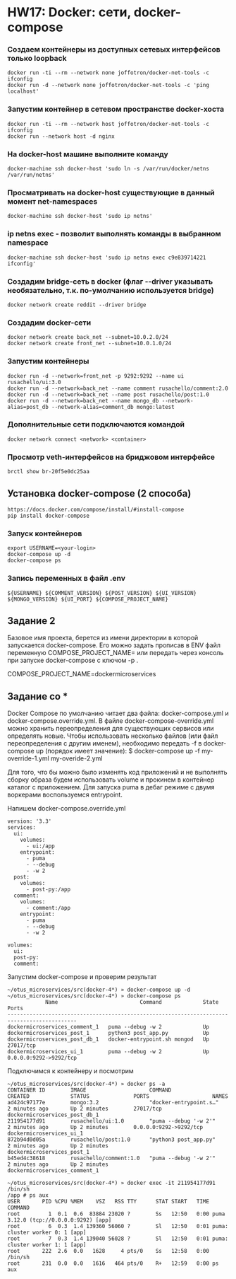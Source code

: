 # HW17: Docker: сети, docker-compose

### Cоздаем контейнеры из доступных сетевых интерфейсов только loopback

```
docker run -ti --rm --network none joffotron/docker-net-tools -c ifconfig
docker run -d --network none joffotron/docker-net-tools -c 'ping localhost'
```
### Запустим контейнер в сетевом пространстве docker-хоста

```
docker run -ti --rm --network host joffotron/docker-net-tools -c ifconfig
docker run --network host -d nginx
```
### На docker-host машине выполните команду

```
docker-machine ssh docker-host 'sudo ln -s /var/run/docker/netns /var/run/netns'
```
### Просматривать на docker-host существующие в данный момент net-namespaces

```
docker-machine ssh docker-host 'sudo ip netns'
```
### ip netns exec <namespace> <command> - позволит выполнять команды в выбранном namespace

```
docker-machine ssh docker-host 'sudo ip netns exec c9e839714221 ifconfig'
```
### Создадим bridge-сеть в docker (флаг --driver указывать необязательно, т.к. по-умолчанию используется bridge)

```
docker network create reddit --driver bridge
```
### Создадим docker-сети

```
docker network create back_net --subnet=10.0.2.0/24
docker network create front_net --subnet=10.0.1.0/24
```
### Запустим контейнеры

```
docker run -d --network=front_net -p 9292:9292 --name ui rusachello/ui:3.0
docker run -d --network=back_net --name comment rusachello/comment:2.0
docker run -d --network=back_net --name post rusachello/post:1.0
docker run -d --network=back_net --name mongo_db --network-alias=post_db --network-alias=comment_db mongo:latest
```
### Дополнительные сети подключаются командой

```
docker network connect <network> <container>
```
### Просмотр veth-интерфейсов на бриджовом интерфейсе

```
brctl show br-20f5e0dc25aa
```


## Установка docker-compose (2 способа)

```
https://docs.docker.com/compose/install/#install-compose
pip install docker-compose
```

### Запуск контейнеров

```
export USERNAME=<your-login>
docker-compose up -d
docker-compose ps
```

### Запись переменных в файл .env

```
${USERNAME} ${COMMENT_VERSION} ${POST_VERSION} ${UI_VERSION} ${MONGO_VERSION} ${UI_PORT} ${COMPOSE_PROJECT_NAME}
```

## Задание 2
Базовое имя проекта, берется из имени директории в которой запускается docker-compose. Его можно задать прописав в ENV файл переменную COMPOSE_PROJECT_NAME=<name> или передать через консоль при запуске docker-compose с ключом -p <name>.

COMPOSE_PROJECT_NAME=dockermicroservices

## Задание со *
Docker Compose по умолчанию читает два файла: docker-compose.yml и docker-compose.override.yml. В файле docker-compose-override.yml можно хранить переопределения для существующих сервисов или определять новые. Чтобы использовать несколько файлов (или файл переопределения с другим именем), необходимо передать -f в docker-compose up (порядок имеет значение):
$ docker-compose up -f my-override-1.yml my-overide-2.yml

Для того, что бы можно было изменять код приложений и не выполнять сборку образа будем использовать volume и прокинем в контейнер каталог с приложением. Для запуска puma в дебаг режиме с двумя воркерами воспользуемся entrypoint.

Напишем docker-compose.override.yml
```
version: '3.3'
services:
  ui:
    volumes:
      - ui:/app
    entrypoint:
      - puma
      - --debug
      - -w 2
  post:
    volumes:
      - post-py:/app
  comment:
    volumes:
      - comment:/app
    entrypoint:
      - puma
      - --debug
      - -w 2

volumes:
  ui:
  post-py:
  comment:
```
Запустим docker-compose и проверим результат
```
~/otus_microservices/src(docker-4*) » docker-compose up -d
~/otus_microservices/src(docker-4*) » docker-compose ps
            Name                          Command             State           Ports
--------------------------------------------------------------------------------------------
dockermicroservices_comment_1   puma --debug -w 2             Up
dockermicroservices_post_1      python3 post_app.py           Up
dockermicroservices_post_db_1   docker-entrypoint.sh mongod   Up      27017/tcp
dockermicroservices_ui_1        puma --debug -w 2             Up      0.0.0.0:9292->9292/tcp
```
Подключимся к контейнеру и посмотрим
```
~/otus_microservices/src(docker-4*) » docker ps -a
CONTAINER ID        IMAGE                    COMMAND                  CREATED             STATUS              PORTS                    NAMES
ad424c97177e        mongo:3.2                "docker-entrypoint.s…"   2 minutes ago       Up 2 minutes        27017/tcp                dockermicroservices_post_db_1
211954177d91        rusachello/ui:1.0        "puma --debug '-w 2'"    2 minutes ago       Up 2 minutes        0.0.0.0:9292->9292/tcp   dockermicroservices_ui_1
872b94d0d05a        rusachello/post:1.0      "python3 post_app.py"    2 minutes ago       Up 2 minutes                                 dockermicroservices_post_1
b45ed4c38618        rusachello/comment:1.0   "puma --debug '-w 2'"    2 minutes ago       Up 2 minutes                                 dockermicroservices_comment_1

~/otus_microservices/src(docker-4*) » docker exec -it 211954177d91 /bin/sh
/app # ps aux
USER       PID %CPU %MEM    VSZ   RSS TTY      STAT START   TIME COMMAND
root         1  0.1  0.6  83884 23020 ?        Ss   12:50   0:00 puma 3.12.0 (tcp://0.0.0.0:9292) [app]
root         6  0.3  1.4 139360 56060 ?        Sl   12:50   0:01 puma: cluster worker 0: 1 [app]
root         7  0.3  1.4 139040 56028 ?        Sl   12:50   0:01 puma: cluster worker 1: 1 [app]
root       222  2.6  0.0   1628     4 pts/0    Ss   12:58   0:00 /bin/sh
root       231  0.0  0.0   1616   464 pts/0    R+   12:59   0:00 ps aux
```
